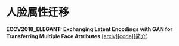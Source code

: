 # 人脸属性迁移
 **ECCV2018_ELEGANT: Exchanging Latent Encodings with GAN for Transferring Multiple Face Attributes** [[arxiv]](https://arxiv.org/abs/1803.10562)[[code]](https://github.com/Prinsphield/ELEGANT)[[简介]](https://mp.weixin.qq.com/s?__biz=MzIzOTY2NTQ5Mg==&mid=2247484536&idx=1&sn=95fde57171b80d2327f377e2b52e5c9d&chksm=e927ec43de50655524eeb820e842afdf1cc87b844e5a537b4bb4c9596cdaf637ccabd4cca18a&mpshare=1&scene=1&srcid=0710UCYf10ajGzm7uccMyYVQ#rd)
